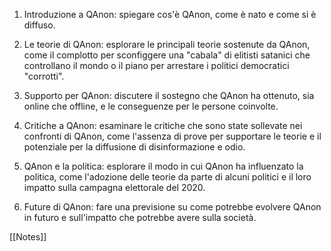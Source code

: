 1.  Introduzione a QAnon: spiegare cos'è QAnon, come è nato e come si è diffuso.
    
2.  Le teorie di QAnon: esplorare le principali teorie sostenute da QAnon, come il complotto per sconfiggere una "cabala" di elitisti satanici che controllano il mondo o il piano per arrestare i politici democratici "corrotti".
    
3.  Supporto per QAnon: discutere il sostegno che QAnon ha ottenuto, sia online che offline, e le conseguenze per le persone coinvolte.
    
4.  Critiche a QAnon: esaminare le critiche che sono state sollevate nei confronti di QAnon, come l'assenza di prove per supportare le teorie e il potenziale per la diffusione di disinformazione e odio.
    
5.  QAnon e la politica: esplorare il modo in cui QAnon ha influenzato la politica, come l'adozione delle teorie da parte di alcuni politici e il loro impatto sulla campagna elettorale del 2020.
    
6.  Future di QAnon: fare una previsione su come potrebbe evolvere QAnon in futuro e sull'impatto che potrebbe avere sulla società.

[[Notes]]